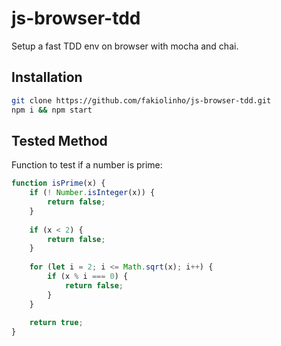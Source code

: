 # js-browser-tdd

Setup a fast TDD env on browser with mocha and chai.

## Installation

```bash
git clone https://github.com/fakiolinho/js-browser-tdd.git
npm i && npm start
```

## Tested Method

Function to test if a number is prime:

```javascript
function isPrime(x) {
	if (! Number.isInteger(x)) {
	  	return false;
	}
	    
	if (x < 2) {
	  	return false;
	}
	    
	for (let i = 2; i <= Math.sqrt(x); i++) {
	  	if (x % i === 0) {
	    	return false;
	  	}
	}
	    
	return true;
}
```